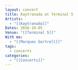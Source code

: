 ```yaml
---
layout: concert
title: Kaytranada at Terminal 5
Artists:
  - "[[Kaytranada]]"
Dates: 2016-10-05
Venue: "[[Terminal 5]]"
With me:
  - "[[Marques Gartrell]]"
tags:
  - concerts
categories:
  - "[[Concerts]]"
---
```

